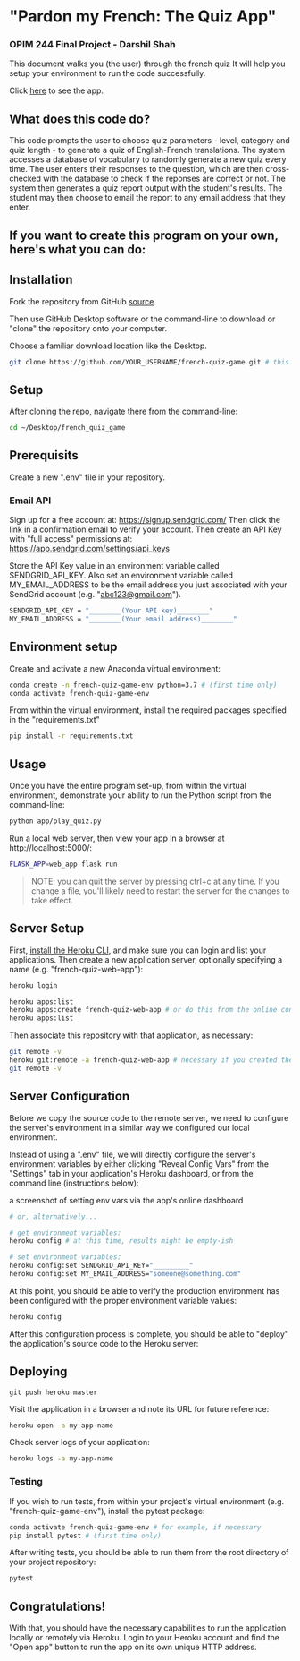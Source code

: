 # "Pardon my French: The Quiz App"
### OPIM 244 Final Project - Darshil Shah

This document walks you (the user) through the french quiz  It will help you setup your environment to run the code successfully. 

Click [here](https://french-quiz-game-dks53.herokuapp.com/) to see the app.

## What does this code do?

This code prompts the user to choose quiz parameters - level, category and quiz length - to generate a quiz of English-French translations. The system accesses a database of vocabulary to randomly generate a new quiz every time. The user enters their responses to the question, which are then cross-checked with the database to check if the reponses are correct or not. The system then generates a quiz report output with the student's results. The student may then choose to email the report to any email address that they enter.

## If you want to create this program on your own, here's what you can do:

## Installation

Fork the repository from GitHub [source](https://github.com/dks53/french-quiz-game.git). 

Then use GitHub Desktop software or the command-line to download or "clone" the repository onto your computer. 

Choose a familiar download location like the Desktop.

```sh
git clone https://github.com/YOUR_USERNAME/french-quiz-game.git # this is the HTTP address, but you could altenatively use the SSH address
```

## Setup

After cloning the repo, navigate there from the command-line: 

```sh
cd ~/Desktop/french_quiz_game
```

## Prerequisits

Create a new ".env" file in your repository.

### Email API

Sign up for a free account at: https://signup.sendgrid.com/
Then click the link in a confirmation email to verify your account. 
Then create an API Key with "full access" permissions at: https://app.sendgrid.com/settings/api_keys

Store the API Key value in an environment variable called SENDGRID_API_KEY. Also set an environment variable called MY_EMAIL_ADDRESS to be the email address you just associated with your SendGrid account (e.g. "abc123@gmail.com").

```sh
SENDGRID_API_KEY = "________(Your API key)________" 
MY_EMAIL_ADDRESS = "________(Your email address)________" 
```

## Environment setup

Create and activate a new Anaconda virtual environment:

```sh
conda create -n french-quiz-game-env python=3.7 # (first time only)
conda activate french-quiz-game-env
```

From within the virtual environment, install the required packages specified in the "requirements.txt"

```sh
pip install -r requirements.txt
```

## Usage

Once you have the entire program set-up, from within the virtual environment, demonstrate your ability to run the Python script from the command-line:

```sh
python app/play_quiz.py
```

Run a local web server, then view your app in a browser at http://localhost:5000/:

```sh
FLASK_APP=web_app flask run
```

> NOTE: you can quit the server by pressing ctrl+c at any time. If you change a file, you'll likely need to restart the server for the changes to take effect.

## Server Setup

First, [install the Heroku CLI](https://devcenter.heroku.com/articles/heroku-cli#download-and-install), and make sure you can login and list your applications. Then create a new application server, optionally specifying a name (e.g. "french-quiz-web-app"):

```sh
heroku login

heroku apps:list
heroku apps:create french-quiz-web-app # or do this from the online console
heroku apps:list
```

Then associate this repository with that application, as necessary:

```sh
git remote -v
heroku git:remote -a french-quiz-web-app # necessary if you created the app from the online console
git remote -v
```

## Server Configuration

Before we copy the source code to the remote server, we need to configure the server's environment in a similar way we configured our local environment.

Instead of using a ".env" file, we will directly configure the server's environment variables by either clicking "Reveal Config Vars" from the "Settings" tab in your application's Heroku dashboard, or from the command line (instructions below):

a screenshot of setting env vars via the app's online dashboard

```sh
# or, alternatively...

# get environment variables:
heroku config # at this time, results might be empty-ish

# set environment variables:
heroku config:set SENDGRID_API_KEY="_________"
heroku config:set MY_EMAIL_ADDRESS="someone@something.com"
```

At this point, you should be able to verify the production environment has been configured with the proper environment variable values:

```sh
heroku config
```

After this configuration process is complete, you should be able to "deploy" the application's source code to the Heroku server:

## Deploying

```
git push heroku master
```

Visit the application in a browser and note its URL for future reference:

```sh
heroku open -a my-app-name
```

Check server logs of your application:

```sh
heroku logs -a my-app-name
```

### Testing

If you wish to run tests, from within your project's virtual environment (e.g. "french-quiz-game-env"), install the pytest package:

```sh
conda activate french-quiz-game-env # for example, if necessary
pip install pytest # (first time only)
```

After writing tests, you should be able to run them from the root directory of your project repository:

```sh
pytest
```

## Congratulations!

With that, you should have the necessary capabilities to run the application locally or remotely via Heroku. Login to your Heroku account and find the "Open app" button to run the app on its own unique HTTP address.